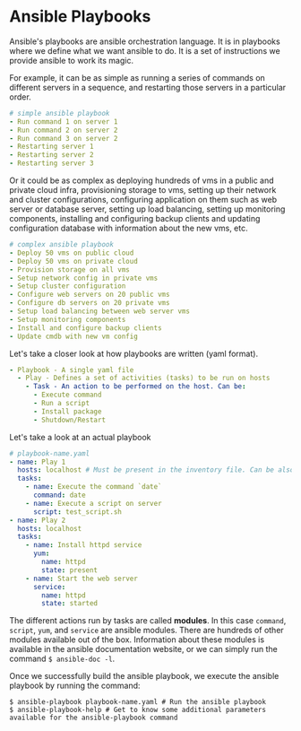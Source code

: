 # Ansible Playbooks

Ansible's playbooks are ansible orchestration language. It is in playbooks where we define what we want ansible to do. It 
is a set of instructions we provide ansible to work its magic. 

For example, it can be as simple as running a series of commands on different servers in a sequence, and restarting 
those servers in a particular order.

```yaml
# simple ansible playbook
- Run command 1 on server 1
- Run command 2 on server 2
- Run command 3 on server 2
- Restarting server 1
- Restarting server 2
- Restarting server 3
```

Or it could be as complex as deploying hundreds of vms in a public and private cloud infra, provisioning storage to vms,
 setting up their network and cluster configurations, configuring application on them such as web server or database 
server, setting up load balancing, setting up monitoring components, installing and configuring backup clients and 
updating configuration database with information about the new vms, etc.

```yaml
# complex ansible playbook
- Deploy 50 vms on public cloud
- Deploy 50 vms on private cloud
- Provision storage on all vms
- Setup network config in private vms
- Setup cluster configuration
- Configure web servers on 20 public vms
- Configure db servers on 20 private vms
- Setup load balancing between web server vms
- Setup monitoring components
- Install and configure backup clients
- Update cmdb with new vm config
```

Let's take a closer look at how playbooks are written (yaml format).

```yaml
- Playbook - A single yaml file
  - Play - Defines a set of activities (tasks) to be run on hosts
    - Task - An action to be performed on the host. Can be:
      - Execute command
      - Run a script
      - Install package
      - Shutdown/Restart
```

Let's take a look at an actual playbook

```yaml
# playbook-name.yaml
- name: Play 1
  hosts: localhost # Must be present in the inventory file. Can be also a group
  tasks:
    - name: Execute the command `date`
      command: date
    - name: Execute a script on server
      script: test_script.sh
- name: Play 2
  hosts: localhost
  tasks:
    - name: Install httpd service
      yum:
        name: httpd
        state: present
    - name: Start the web server
      service:
        name: httpd
        state: started
```

The different actions run by tasks are called **modules**. In this case `command`, `script`, `yum`, and `service` are 
ansible modules. There are hundreds of other modules available out of the box. Information about these modules is 
available in the ansible documentation website, or we can simply run the command `$ ansible-doc -l`.

Once we successfully build the ansible playbook, we execute the ansible playbook by running the command:

```shell
$ ansible-playbook playbook-name.yaml # Run the ansible playbook
$ ansible-playbook-help # Get to know some additional parameters available for the ansible-playbook command
```